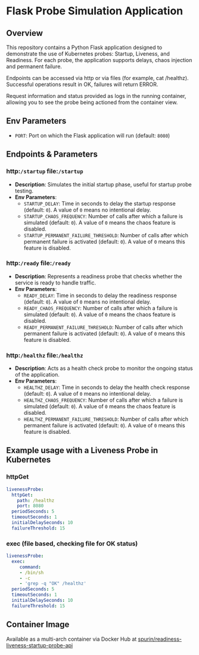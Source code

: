 # Flask Probe Simulation Application

## Overview

This repository contains a Python Flask application designed to demonstrate the use of Kubernetes probes: Startup, Liveness, and Readiness. For each probe, the application supports delays, chaos injection and permanent failure.

Endpoints can be accessed via http or via files (for example, cat /healthz). Successful operations result in OK, failures will return ERROR.

Request information and status provided as logs in the running container, allowing you to see the probe being actioned from the container view.

## Env Parameters

- `PORT`: Port on which the Flask application will run (default: `8080`)

## Endpoints & Parameters

### http:`/startup` file:`/startup`

- **Description**: Simulates the initial startup phase, useful for startup probe testing.
- **Env Parameters**:
  - `STARTUP_DELAY`: Time in seconds to delay the startup response (default: `0`). A value of `0` means no intentional delay.
  - `STARTUP_CHAOS_FREQUENCY`: Number of calls after which a failure is simulated (default: `0`). A value of `0` means the chaos feature is disabled.
  - `STARTUP_PERMANENT_FAILURE_THRESHOLD`: Number of calls after which permanent failure is activated (default: `0`). A value of `0` means this feature is disabled.

### http:`/ready` file:`/ready`

- **Description**: Represents a readiness probe that checks whether the service is ready to handle traffic.
- **Env Parameters**:
  - `READY_DELAY`: Time in seconds to delay the readiness response (default: `0`). A value of `0` means no intentional delay.
  - `READY_CHAOS_FREQUENCY`: Number of calls after which a failure is simulated (default: `0`). A value of `0` means the chaos feature is disabled.
  - `READY_PERMANENT_FAILURE_THRESHOLD`: Number of calls after which permanent failure is activated (default: `0`). A value of `0` means this feature is disabled.

### http:`/healthz` file:`/healthz`

- **Description**: Acts as a health check probe to monitor the ongoing status of the application.
- **Env Parameters**:
  - `HEALTHZ_DELAY`: Time in seconds to delay the health check response (default: `0`). A value of `0` means no intentional delay.
  - `HEALTHZ_CHAOS_FREQUENCY`: Number of calls after which a failure is simulated (default: `0`). A value of `0` means the chaos feature is disabled.
  - `HEALTHZ_PERMANENT_FAILURE_THRESHOLD`: Number of calls after which permanent failure is activated (default: `0`). A value of `0` means this feature is disabled.

## Example usage with a Liveness Probe in Kubernetes

### httpGet

```yaml
livenessProbe:
  httpGet:
    path: /healthz
    port: 8080
  periodSeconds: 5
  timeoutSeconds: 1
  initialDelaySeconds: 10
  failureThreshold: 15
```

### exec (file based, checking file for OK status)

```yaml
livenessProbe:
  exec:
     command:
     - /bin/sh
     - -c
     - 'grep -q "OK" /healthz'
  periodSeconds: 5
  timeoutSeconds: 1
  initialDelaySeconds: 10
  failureThreshold: 15
```

## Container Image

Available as a multi-arch container via Docker Hub at [spurin/readiness-liveness-startup-probe-api](https://hub.docker.com/r/spurin/readiness-liveness-startup-probe-api)

